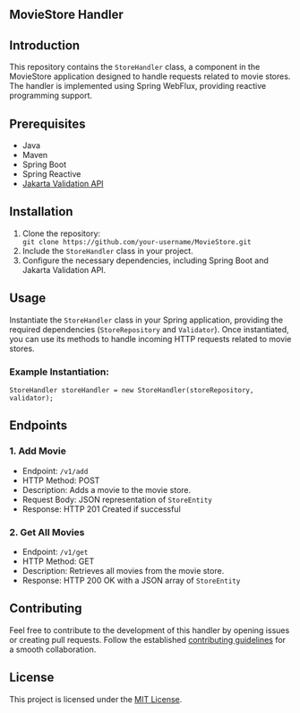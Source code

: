 <h2>MovieStore Handler</h2>

<h2>Introduction</h2>
<p>This repository contains the <code>StoreHandler</code> class, a component in the MovieStore application designed to handle requests related to movie stores. The handler is implemented using Spring WebFlux, providing reactive programming support.</p>

<h2>Prerequisites</h2>
<ul>
    <li>Java</li>
    <li>Maven</li>
    <li>Spring Boot</li>
    <li>Spring Reactive</li>
    <li><a href="https://beanvalidation.org/">Jakarta Validation API</a></li>
</ul>

<h2>Installation</h2>
  <ol>
      <li>Clone the repository:</li>
      <code>git clone https://github.com/your-username/MovieStore.git</code>
      <li>Include the <code>StoreHandler</code> class in your project.</li>
      <li>Configure the necessary dependencies, including Spring Boot and Jakarta Validation API.</li>
  </ol>

<h2>Usage</h2>
  <p>Instantiate the <code>StoreHandler</code> class in your Spring application, providing the required dependencies (<code>StoreRepository</code> and <code>Validator</code>). Once instantiated, you can use its methods to handle incoming HTTP requests related to movie stores.</p>

<h3>Example Instantiation:</h3>
<code>StoreHandler storeHandler = new StoreHandler(storeRepository, validator);</code>

<h2>Endpoints</h2>

<h3>1. Add Movie</h3>
  <ul>
      <li>Endpoint: <code>/v1/add</code></li>
      <li>HTTP Method: POST</li>
      <li>Description: Adds a movie to the movie store.</li>
      <li>Request Body: JSON representation of <code>StoreEntity</code></li>
      <li>Response: HTTP 201 Created if successful</li>
  </ul>

<h3>2. Get All Movies</h3>
  <ul>
      <li>Endpoint: <code>/v1/get</code></li>
      <li>HTTP Method: GET</li>
      <li>Description: Retrieves all movies from the movie store.</li>
      <li>Response: HTTP 200 OK with a JSON array of <code>StoreEntity</code></li>
  </ul>

<h2>Contributing</h2>
  <p>Feel free to contribute to the development of this handler by opening issues or creating pull requests. Follow the established <a href="CONTRIBUTING.md">contributing guidelines</a> for a smooth collaboration.</p>

<h2>License</h2>
<p>This project is licensed under the <a href="LICENSE">MIT License</a>.</p>
